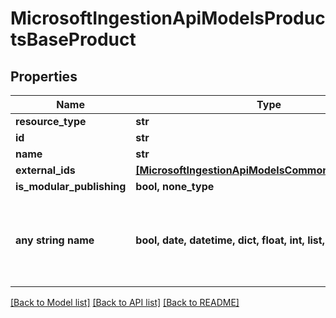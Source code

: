 # MicrosoftIngestionApiModelsProductsBaseProduct


## Properties
Name | Type | Description | Notes
------------ | ------------- | ------------- | -------------
**resource_type** | **str** |  | [optional] 
**id** | **str** |  | [optional] 
**name** | **str** |  | [optional] 
**external_ids** | [**[MicrosoftIngestionApiModelsCommonTypeValuePair]**](MicrosoftIngestionApiModelsCommonTypeValuePair.md) |  | [optional] 
**is_modular_publishing** | **bool, none_type** |  | [optional] 
**any string name** | **bool, date, datetime, dict, float, int, list, str, none_type** | any string name can be used but the value must be the correct type | [optional]

[[Back to Model list]](../README.md#documentation-for-models) [[Back to API list]](../README.md#documentation-for-api-endpoints) [[Back to README]](../README.md)


